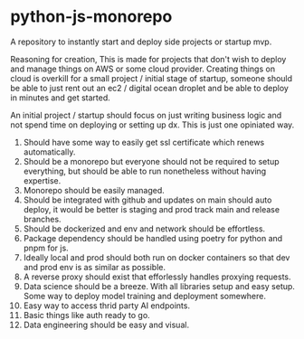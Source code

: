 # python-js-monorepo
A repository to instantly start and deploy side projects or startup mvp.

Reasoning for creation,
This is made for projects that don't wish to deploy and manage things on AWS or some cloud provider. Creating things on cloud is overkill for a small
project / initial stage of startup, someone should be able to just rent out an ec2 / digital ocean droplet and be able to deploy in minutes and get started.

An initial project / startup should focus on just writing business logic and not spend time on deploying or setting up dx. This is just one opiniated way.

1. Should have some way to easily get ssl certificate which renews automatically.
2. Should be a monorepo but everyone should not be required to setup everything, but should be able to run nonetheless without having expertise.
3. Monorepo should be easily managed.
4. Should be integrated with github and updates on main should auto deploy, it would be better is staging and prod track main and release branches.
5. Should be dockerized and env and network should be effortless.
6. Package dependency should be handled using poetry for python and pnpm for js.
7. Ideally local and prod should both run on docker containers so that dev and prod env is as similar as possible.
8. A reverse proxy should exist that efforlessly handles proxying requests.
9. Data science should be a breeze. With all libraries setup and easy setup. Some way to deploy model training and deployment somewhere.
10. Easy way to access thrid party AI endpoints.
11. Basic things like auth ready to go.
12. Data engineering should be easy and visual.
